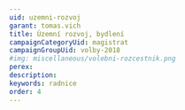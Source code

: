 ```yaml
---
uid: uzemni-rozvoj
garant: tomas.vich
title: Územní rozvoj, bydlení
campaignCategoryUid: magistrat
campaignGroupUid: volby-2018
#img: miscellaneous/volebni-rozcestnik.png
perex: 
description: 
keywords: radnice
order: 4
---
```


